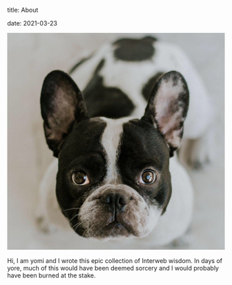 title: About

date: 2021-03-23

![dog](../images/dog.JPG)

Hi, I am yomi and I wrote this epic collection of Interweb wisdom. In days of yore, much of this would have been deemed sorcery and I would probably have been burned at the stake.